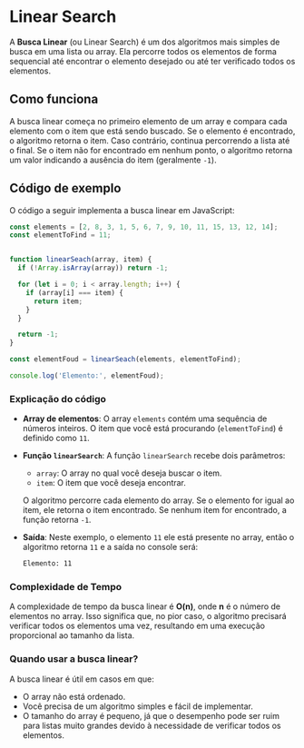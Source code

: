 # Linear Search

A **Busca Linear** (ou Linear Search) é um dos algoritmos mais simples de busca em uma lista ou array. Ela percorre todos os elementos de forma sequencial até encontrar o elemento desejado ou até ter verificado todos os elementos.

## Como funciona

A busca linear começa no primeiro elemento de um array e compara cada elemento com o item que está sendo buscado. Se o elemento é encontrado, o algoritmo retorna o item. Caso contrário, continua percorrendo a lista até o final. Se o item não for encontrado em nenhum ponto, o algoritmo retorna um valor indicando a ausência do item (geralmente `-1`).

## Código de exemplo

O código a seguir implementa a busca linear em JavaScript:

```javascript
const elements = [2, 8, 3, 1, 5, 6, 7, 9, 10, 11, 15, 13, 12, 14];
const elementToFind = 11;


function linearSeach(array, item) {
  if (!Array.isArray(array)) return -1;

  for (let i = 0; i < array.length; i++) {
    if (array[i] === item) {
      return item;
    }
  }

  return -1;
}

const elementFoud = linearSeach(elements, elementToFind);

console.log('Elemento:', elementFoud);
```

### Explicação do código

- **Array de elementos**: O array `elements` contém uma sequência de números inteiros. O item que você está procurando (`elementToFind`) é definido como `11`.

- **Função `linearSearch`**: A função `linearSearch` recebe dois parâmetros:
  - `array`: O array no qual você deseja buscar o item.
  - `item`: O item que você deseja encontrar.

  O algoritmo percorre cada elemento do array. Se o elemento for igual ao item, ele retorna o item encontrado. Se nenhum item for encontrado, a função retorna `-1`.

- **Saída**: Neste exemplo, o elemento `11` ele está presente no array, então o algoritmo retorna `11` e a saída no console será:
  
  ```bash
  Elemento: 11
  ```

### Complexidade de Tempo

A complexidade de tempo da busca linear é **O(n)**, onde **n** é o número de elementos no array. Isso significa que, no pior caso, o algoritmo precisará verificar todos os elementos uma vez, resultando em uma execução proporcional ao tamanho da lista.

### Quando usar a busca linear?

A busca linear é útil em casos em que:

- O array não está ordenado.
- Você precisa de um algoritmo simples e fácil de implementar.
- O tamanho do array é pequeno, já que o desempenho pode ser ruim para listas muito grandes devido à necessidade de verificar todos os elementos.
